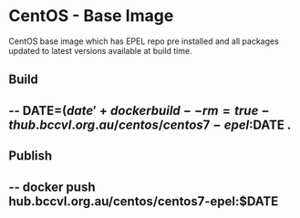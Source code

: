 CentOS - Base Image
===================

CentOS base image which has EPEL repo pre installed and all packages updated to latest versions available at build time.

## Build

--
  DATE=$(date '+%Y-%m-%d')
  docker build --rm=true -t hub.bccvl.org.au/centos/centos7-epel:$DATE .
--


## Publish

--
  docker push hub.bccvl.org.au/centos/centos7-epel:$DATE
--

